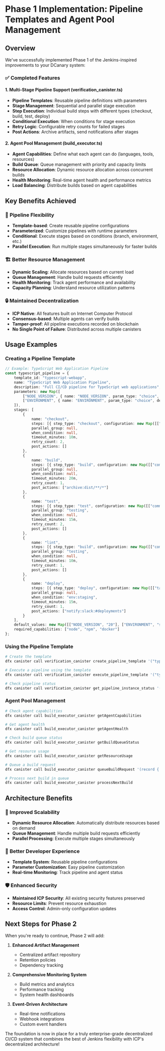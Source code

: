 # Phase 1 Implementation: Pipeline Templates and Agent Pool Management

## Overview

We've successfully implemented Phase 1 of the Jenkins-inspired improvements to your DCanary system:

### ✅ Completed Features

#### 1. **Multi-Stage Pipeline Support** (verification_canister.ts)
- **Pipeline Templates**: Reusable pipeline definitions with parameters
- **Stage Management**: Sequential and parallel stage execution
- **Step Execution**: Individual build steps with different types (checkout, build, test, deploy)
- **Conditional Execution**: When conditions for stage execution
- **Retry Logic**: Configurable retry counts for failed stages
- **Post Actions**: Archive artifacts, send notifications after stages

#### 2. **Agent Pool Management** (build_executor.ts)
- **Agent Capabilities**: Define what each agent can do (languages, tools, resources)
- **Build Queue**: Queue management with priority and capacity limits
- **Resource Allocation**: Dynamic resource allocation across concurrent builds
- **Health Monitoring**: Real-time agent health and performance metrics
- **Load Balancing**: Distribute builds based on agent capabilities

## Key Benefits Achieved

### 🔄 **Pipeline Flexibility**
- **Template-based**: Create reusable pipeline configurations
- **Parameterized**: Customize pipelines with runtime parameters
- **Conditional**: Execute stages based on conditions (branch, environment, etc.)
- **Parallel Execution**: Run multiple stages simultaneously for faster builds

### 🏗️ **Better Resource Management**
- **Dynamic Scaling**: Allocate resources based on current load
- **Queue Management**: Handle build requests efficiently
- **Health Monitoring**: Track agent performance and availability
- **Capacity Planning**: Understand resource utilization patterns

### 🔒 **Maintained Decentralization**
- **ICP Native**: All features built on Internet Computer Protocol
- **Consensus-based**: Multiple agents can verify builds
- **Tamper-proof**: All pipeline executions recorded on blockchain
- **No Single Point of Failure**: Distributed across multiple canisters

## Usage Examples

### Creating a Pipeline Template

```typescript
// Example: TypeScript Web Application Pipeline
const typescript_pipeline = {
    template_id: "typescript-webapp",
    name: "TypeScript Web Application Pipeline",
    description: "Full CI/CD pipeline for TypeScript web applications",
    parameters: new Map([
        ["NODE_VERSION", { name: "NODE_VERSION", param_type: "choice", default_value: "20", description: "Node.js version", required: true }],
        ["ENVIRONMENT", { name: "ENVIRONMENT", param_type: "choice", default_value: "staging", description: "Target environment", required: true }]
    ]),
    stages: [
        {
            name: "checkout",
            steps: [{ step_type: "checkout", configuration: new Map([["depth", "1"]]), timeout_seconds: 300n }],
            parallel_group: null,
            when_condition: null,
            timeout_minutes: 10n,
            retry_count: 2,
            post_actions: []
        },
        {
            name: "build",
            steps: [{ step_type: "build", configuration: new Map([["command", "npm install && npm run build"]]), timeout_seconds: 1200n }],
            parallel_group: null,
            when_condition: null,
            timeout_minutes: 20n,
            retry_count: 1,
            post_actions: ["archive:dist/**/*"]
        },
        {
            name: "test",
            steps: [{ step_type: "test", configuration: new Map([["command", "npm test"]]), timeout_seconds: 600n }],
            parallel_group: "testing",
            when_condition: null,
            timeout_minutes: 15n,
            retry_count: 2,
            post_actions: []
        },
        {
            name: "lint",
            steps: [{ step_type: "build", configuration: new Map([["command", "npm run lint"]]), timeout_seconds: 300n }],
            parallel_group: "testing",
            when_condition: null,
            timeout_minutes: 10n,
            retry_count: 1,
            post_actions: []
        },
        {
            name: "deploy",
            steps: [{ step_type: "deploy", configuration: new Map([["target", "staging"]]), timeout_seconds: 600n }],
            parallel_group: null,
            when_condition: "env:staging",
            timeout_minutes: 15n,
            retry_count: 1,
            post_actions: ["notify:slack:#deployments"]
        }
    ],
    default_values: new Map([["NODE_VERSION", "20"], ["ENVIRONMENT", "staging"]]),
    required_capabilities: ["node", "npm", "docker"]
};
```

### Using the Pipeline Template

```bash
# Create the template
dfx canister call verification_canister create_pipeline_template '("typescript-webapp", record { template_id = "typescript-webapp"; name = "TypeScript Web Application Pipeline"; ... })'

# Execute a pipeline using the template
dfx canister call verification_canister execute_pipeline_template '("typescript-webapp", "my-project", vec { ("NODE_VERSION", "20"); ("ENVIRONMENT", "production") })'

# Check pipeline status
dfx canister call verification_canister get_pipeline_instance_status '("my-project_typescript-webapp_1641234567890")'
```

### Agent Pool Management

```bash
# Check agent capabilities
dfx canister call build_executor_canister getAgentCapabilities

# Get agent health
dfx canister call build_executor_canister getAgentHealth

# Check build queue status
dfx canister call build_executor_canister getBuildQueueStatus

# Get resource usage
dfx canister call build_executor_canister getResourceUsage

# Queue a build request
dfx canister call build_executor_canister queueBuildRequest '(record { project_id = "my-project"; version = "1.0.0"; requester = principal "2vxsx-fae" })'

# Process next build in queue
dfx canister call build_executor_canister processNextBuild
```

## Architecture Benefits

### 🚀 **Improved Scalability**
- **Dynamic Resource Allocation**: Automatically distribute resources based on demand
- **Queue Management**: Handle multiple build requests efficiently
- **Parallel Processing**: Execute multiple stages simultaneously

### 🔧 **Better Developer Experience**
- **Template System**: Reusable pipeline configurations
- **Parameter Customization**: Easy pipeline customization
- **Real-time Monitoring**: Track pipeline and agent status

### 🛡️ **Enhanced Security**
- **Maintained ICP Security**: All existing security features preserved
- **Resource Limits**: Prevent resource exhaustion
- **Access Control**: Admin-only configuration updates

## Next Steps for Phase 2

When you're ready to continue, Phase 2 will add:

1. **Enhanced Artifact Management**
   - Centralized artifact repository
   - Retention policies
   - Dependency tracking

2. **Comprehensive Monitoring System**
   - Build metrics and analytics
   - Performance tracking
   - System health dashboards

3. **Event-Driven Architecture**
   - Real-time notifications
   - Webhook integrations
   - Custom event handlers

The foundation is now in place for a truly enterprise-grade decentralized CI/CD system that combines the best of Jenkins flexibility with ICP's decentralized architecture!
